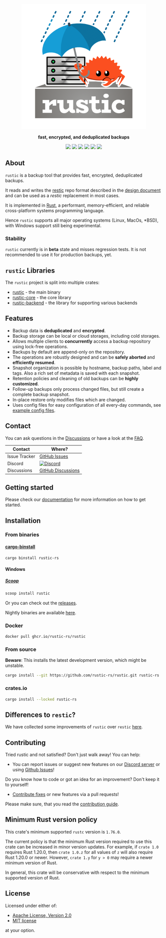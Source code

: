 <p align="center">
<img src="https://raw.githubusercontent.com/rustic-rs/assets/main/logos/readme_header.png" height="400" />
</p>
<p align="center"><b>fast, encrypted, and deduplicated backups</b></p>

<p align="center">
<a href="https://crates.io/crates/rustic-rs"><img src="https://img.shields.io/crates/v/rustic-rs.svg" /></a>
<a href="https://docs.rs/rustic-rs/"><img src="https://img.shields.io/docsrs/rustic-rs?style=flat&amp;labelColor=1c1d42&amp;color=4f396a&amp;logo=Rust&amp;logoColor=white" /></a>
<a href="https://raw.githubusercontent.com/rustic-rs/rustic/main/"><img src="https://img.shields.io/badge/license-Apache2.0/MIT-blue.svg" /></a>
<a href="https://crates.io/crates/rustic-rs"><img src="https://img.shields.io/crates/d/rustic-rs.svg" /></a>
<a href="https://github.com/rustic-rs/rustic/actions/workflows/nightly.yml"><img src="https://github.com/rustic-rs/rustic/actions/workflows/nightly.yml/badge.svg" /></a>
<a href="https://github.com/rustic-rs/rustic/actions/workflows/release-image.yml"><img src="https://github.com/rustic-rs/rustic/actions/workflows/release-image.yml/badge.svg" /></a>
<p>

## About

`rustic` is a backup tool that provides fast, encrypted, deduplicated backups.

It reads and writes the [restic][1] repo format described in the
[design document][2] and can be used as a *restic* replacement in most cases.

It is implemented in [Rust](https://www.rust-lang.org/), a performant,
memory-efficient, and reliable cross-platform systems programming language.

Hence `rustic` supports all major operating systems (Linux, MacOs, *BSD), with
Windows support still being experimental.

### Stability

`rustic` currently is in **beta** state and misses regression tests. It is not
recommended to use it for production backups, yet.

## `rustic` Libraries

The `rustic` project is split into multiple crates:

- [rustic](https://crates.io/crates/rustic-rs) - the main binary
- [rustic-core](https://crates.io/crates/rustic_core) - the core library
- [rustic-backend](https://crates.io/crates/rustic_backend) - the library for
  supporting various backends

## Features

- Backup data is **deduplicated** and **encrypted**.
- Backup storage can be local or cloud storages, including cold storages.
- Allows multiple clients to **concurrently** access a backup repository using
  lock-free operations.
- Backups by default are append-only on the repository.
- The operations are robustly designed and can be **safely aborted** and
  **efficiently resumed**.
- Snapshot organization is possible by hostname, backup paths, label and tags.
  Also a rich set of metadata is saved with each snapshot.
- Retention policies and cleaning of old backups can be **highly customized**.
- Follow-up backups only process changed files, but still create a complete
  backup snapshot.
- In-place restore only modifies files which are changed.
- Uses config files for easy configuration of all every-day commands, see
  [example config files](/config/).

## Contact

You can ask questions in the [Discussions][3] or have a look at the
[FAQ](https://rustic.cli.rs/docs/FAQ.html).

| Contact       | Where?                                                                                                          |
| ------------- | --------------------------------------------------------------------------------------------------------------- |
| Issue Tracker | [GitHub Issues](https://github.com/rustic-rs/rustic/issues)                                                     |
| Discord       | [![Discord](https://dcbadge.vercel.app/api/server/WRUWENZnzQ?style=flat-square)](https://discord.gg/WRUWENZnzQ) |
| Discussions   | [GitHub Discussions](https://github.com/rustic-rs/rustic/discussions)                                           |

## Getting started

Please check our
[documentation](https://rustic.cli.rs/docs/getting_started.html) for more
information on how to get started.

## Installation

### From binaries

#### [cargo-binstall](https://crates.io/crates/cargo-binstall)

```bash
cargo binstall rustic-rs
```

#### Windows

##### [Scoop](https://scoop.sh/)

```bash
scoop install rustic
```

Or you can check out the
[releases](https://github.com/rustic-rs/rustic/releases).

Nightly binaries are available
[here](https://rustic.cli.rs/docs/nightly_builds.html).

### Docker

```bash
docker pull ghcr.io/rustic-rs/rustic
```

### From source

**Beware**: This installs the latest development version, which might be
unstable.

```bash
cargo install --git https://github.com/rustic-rs/rustic.git rustic-rs
```

### crates.io

```bash
cargo install --locked rustic-rs
```

## Differences to `restic`?

We have collected some improvements of `rustic` over `restic`
[here](https://rustic.cli.rs/docs/comparison-restic.html).

## Contributing

Tried rustic and not satisfied? Don't just walk away! You can help:

- You can report issues or suggest new features on our
  [Discord server](https://discord.gg/WRUWENZnzQ) or using
  [Github Issues](https://github.com/rustic-rs/rustic/issues/new/choose)!

Do you know how to code or got an idea for an improvement? Don't keep it to
yourself!

- [Contribute fixes](https://github.com/rustic-rs/rustic/contribute) or new
  features via a pull requests!

Please make sure, that you read the
[contribution guide](https://rustic.cli.rs/docs/contributing-to-rustic.html).

## Minimum Rust version policy

This crate's minimum supported `rustc` version is `1.76.0`.

The current policy is that the minimum Rust version required to use this crate
can be increased in minor version updates. For example, if `crate 1.0` requires
Rust 1.20.0, then `crate 1.0.z` for all values of `z` will also require Rust
1.20.0 or newer. However, `crate 1.y` for `y > 0` may require a newer minimum
version of Rust.

In general, this crate will be conservative with respect to the minimum
supported version of Rust.

## License

Licensed under either of:

- [Apache License, Version 2.0](./LICENSE-APACHE)
- [MIT license](./LICENSE-MIT)

at your option.

[//]: # (badges)
[//]: # (general links)
[1]: https://github.com/restic/restic
[2]: https://github.com/restic/restic/blob/master/doc/design.rst
[3]: https://github.com/rustic-rs/rustic/discussions

